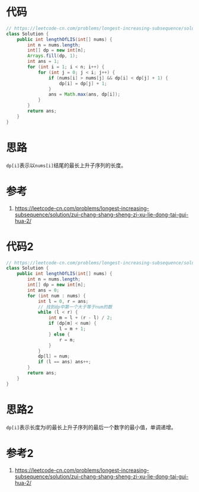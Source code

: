 # 代码

```java
// https://leetcode-cn.com/problems/longest-increasing-subsequence/solution/zui-chang-shang-sheng-zi-xu-lie-dong-tai-gui-hua-2/
class Solution {
    public int lengthOfLIS(int[] nums) {
        int n = nums.length;
        int[] dp = new int[n];
        Arrays.fill(dp, 1);
        int ans = 1;
        for (int i = 1; i < n; i++) {
            for (int j = 0; j < i; j++) {
                if (nums[i] > nums[j] && dp[i] < dp[j] + 1) {
                    dp[i] = dp[j] + 1;
                }
                ans = Math.max(ans, dp[i]);
            }
        }
        return ans;
    }
}
```

# 思路

`dp[i]`表示以`nums[i]`结尾的最长上升子序列的长度。

# 参考

1. https://leetcode-cn.com/problems/longest-increasing-subsequence/solution/zui-chang-shang-sheng-zi-xu-lie-dong-tai-gui-hua-2/

# 代码2

```java
// https://leetcode-cn.com/problems/longest-increasing-subsequence/solution/zui-chang-shang-sheng-zi-xu-lie-dong-tai-gui-hua-2/
class Solution {
    public int lengthOfLIS(int[] nums) {
        int n = nums.length;
        int[] dp = new int[n];
        int ans = 0;
        for (int num : nums) {
            int l = 0, r = ans;
            // 找到dp中第一个大于等于num的数
            while (l < r) {
                int m = l + (r - l) / 2;
                if (dp[m] < num) {
                    l = m + 1;
                } else {
                    r = m;
                }
            }
            dp[l] = num;
            if (l == ans) ans++;
        }
        return ans;
    }
}
```

# 思路2

`dp[i]`表示长度为i的最长上升子序列的最后一个数字的最小值，单调递增。

# 参考2

1. https://leetcode-cn.com/problems/longest-increasing-subsequence/solution/zui-chang-shang-sheng-zi-xu-lie-dong-tai-gui-hua-2/